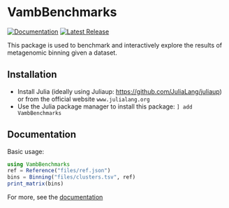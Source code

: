 # VambBenchmarks
[![Documentation](https://img.shields.io/badge/docs-dev-blue.svg)](https://jakobnissen.github.io/VambBenchmarks.jl/dev)
[![Latest Release](https://img.shields.io/github/release/jakobnissen/VambBenchmarks.jl.svg)](https://github.com/jakobnissen/VambBenchmarks.jl/releases/latest)

This package is used to benchmark and interactively explore the results of metagenomic binning given a dataset.

## Installation
* Install Julia (ideally using Juliaup: https://github.com/JuliaLang/juliaup) or from the official website `www.julialang.org`
* Use the Julia package manager to install this package: `] add VambBenchmarks`

## Documentation
Basic usage:
```julia
using VambBenchmarks
ref = Reference("files/ref.json")
bins = Binning("files/clusters.tsv", ref)
print_matrix(bins)
```

For more, see the [documentation](https://jakobnissen.github.io/VambBenchmarks.jl/dev)
